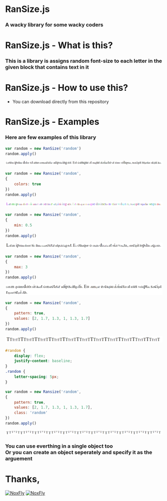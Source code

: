 # RanSize.js
### A wacky library for some wacky coders 

# RanSize.js - What is this?
### This is a library is assigns random font-size to each letter in the given block that contains text in it

# RanSize.js - How to use this?
- You can download directly from this repository 

# RanSize.js - Examples
### Here are few examples of this library
```js
var random = new RanSize('random')
random.apply()
```
![random1](./img/random1.png)
```js
var random = new Ransize('random',
{
    colors: true
})
random.apply()
```
![random2](./img/random2.png)
```js
var random = new Ransize('random',
{
    min: 0.5
})
random.apply()
```
![random3](./img/random3.png)
```js
var random = new Ransize('random',
{
    max: 3
})
random.apply()
```
![random4](./img/random4.png)
```js
var random = new Ransize('random',
{
    pattern: true,
    values: [2, 1.7, 1.3, 1, 1.3, 1.7]
})
random.apply()
```
![random5](./img/random5.png)
```css
#random {
    display: flex;
    justify-content: baseline;
}
.random {
    letter-spacing: 5px;
}
```
```js
var random = new Ransize('random',
{
    pattern: true,
    values: [2, 1.7, 1.3, 1, 1.3, 1.7],
    class: 'random'
})
random.apply()
```
![random6](./img/random6.png)

### You can use everthing in a single object too<br>Or you can create an object seperately and specify it as the arguement

# Thanks,
[![NoxFly](https://avatars2.githubusercontent.com/u/32705400?s=88&v=4)](https://github.com/NoxFly)
[![NoxFly](https://avatars2.githubusercontent.com/u/35851048?s=88&v=4)](https://github.com/Dob6458)